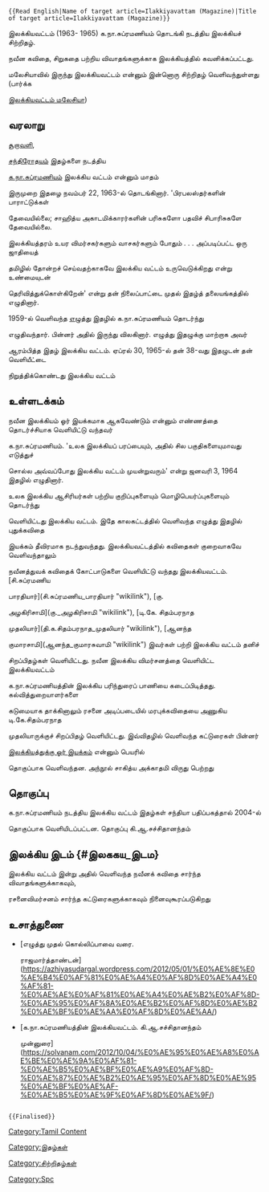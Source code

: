 ```{=mediawiki}
{{Read English|Name of target article=Ilakkiyavattam (Magazine)|Title of target article=Ilakkiyavattam (Magazine)}}
```
இலக்கியவட்டம் (1963- 1965) க.நா.சுப்ரமணியம் தொடங்கி நடத்திய இலக்கியச் சிற்றிதழ்.
நவீன கவிதை, சிறுகதை பற்றிய விவாதங்களுக்காக இலக்கியத்தில் கவனிக்கப்பட்டது.
மலேசியாவில் இருந்து இலக்கியவட்டம் என்னும் இன்னொரு சிற்றிதழ் வெளிவந்துள்ளது (பார்க்க
[இலக்கியவட்டம் மலேசியா](இலக்கியவட்டம்_மலேசியா_(இதழ்) "wikilink"))

## வரலாறு

[சூறாவளி](சூறாவளி_(இதழ்) "wikilink"),
[சந்திரோதயம்](சந்திரோதயம்_(இதழ்) "wikilink") இதழ்களை நடத்திய
[க.நா.சுப்ரமணியம்](க.நா.சுப்ரமணியம் "wikilink") இலக்கிய வட்டம் என்னும் மாதம்
இருமுறை இதழை நவம்பர் 22, 1963-ல் தொடங்கினார். \'பிரபலஸ்தர்களின் பாராட்டுக்கள்
தேவையில்லை; சாஹித்ய அகாடமிக்காரர்களின் பரிசுகளோ பதவிச் சிபாரிசுகளே தேவையில்லை.
இலக்கியத்தரம் உயர விமர்சகர்களும் வாசகர்களும் போதும் . . . அப்படிப்பட்ட ஒரு ஜாதியைத்
தமிழில் தோன்றச் செய்வதற்காகவே இலக்கிய வட்டம் உருவெடுக்கிறது என்று உண்மையுடன்
தெரிவித்துக்கொள்கிறேன்' என்று தன் நிலைப்பாட்டை முதல் இதழ்த் தலையங்கத்தில் எழுதினார்.
1959-ல் வெளிவந்த [எழுத்து](எழுத்து "wikilink") இதழில் க.நா.சுப்ரமணியம் தொடர்ந்து
எழுதிவந்தார். பின்னர் அதில் இருந்து விலகினார். எழுத்து இதழுக்கு மாற்றாக அவர்
ஆரம்பித்த இதழ் இலக்கிய வட்டம். ஏப்ரல் 30, 1965-ல் தன் 38-வது இதழுடன் தன் வெளியீட்டை
நிறுத்திக்கொண்டது இலக்கிய வட்டம்

## உள்ளடக்கம்

நவீன இலக்கியம் ஓர் இயக்கமாக ஆகவேண்டும் என்னும் எண்ணத்தை தொடர்ச்சியாக வெளியிட்டு வந்தவர்
க.நா.சுப்ரமணியம். 'உலக இலக்கியப் பரப்பையும், அதில் சில பகுதிகளையுமாவது எடுத்துச்
சொல்ல அவ்வப்போது இலக்கிய வட்டம் முயன்றுவரும்' என்று ஜனவரி 3, 1964 இதழில் எழுதினார்.
உலக இலக்கிய ஆசிரியர்கள் பற்றிய குறிப்புகளையும் மொழிபெயர்ப்புகளையும் தொடர்ந்து
வெளியிட்டது இலக்கிய வட்டம். இதே காலகட்டத்தில் வெளிவந்த எழுத்து இதழில் புதுக்கவிதை
இயக்கம் தீவிரமாக நடந்துவந்தது. இலக்கியவட்டத்தில் கவிதைகள் குறைவாகவே வெளிவந்தாலும்
நவீனத்துவக் கவிதைக் கோட்பாடுகளை வெளியிட்டு வந்தது இலக்கியவட்டம். [சி.சுப்ரமணிய
பாரதியார்](சி.சுப்ரமணிய_பாரதியார் "wikilink"), [கு.
அழகிரிசாமி](கு._அழகிரிசாமி "wikilink"), [டி.கே. சிதம்பரநாத
முதலியார்](தி.க.சிதம்பரநாத_முதலியார் "wikilink"), [ஆனந்த
குமாரசாமி](ஆனந்த_குமாரசுவாமி "wikilink") இவர்கள் பற்றி இலக்கிய வட்டம் தனிச்
சிறப்பிதழ்கள் வெளியிட்டது. நவீன இலக்கிய விமர்சனத்தை வெளியிட்ட இலக்கியவட்டம்
க.நா.சுப்ரமணியத்தின் இலக்கிய பரிந்துரைப் பாணியை கடைப்பிடித்தது. கல்வித்துறையாளர்களை
கடுமையாக தாக்கினாலும் ரசனை அடிப்படையில் மரபுக்கவிதையை அணுகிய டி.கே.சிதம்பரநாத
முதலியாருக்குச் சிறப்பிதழ் வெளியிட்டது. இவ்விதழில் வெளிவந்த கட்டுரைகள் பின்னர்
[இலக்கியத்துக்கு ஓர் இயக்கம்](இலக்கியத்துக்கு_ஓர்_இயக்கம் "wikilink") என்னும் பெயரில்
தொகுப்பாக வெளிவந்தன. அந்நூல் சாகித்ய அக்காதமி விருது பெற்றது

## தொகுப்பு

க.நா.சுப்ரமணியம் நடத்திய இலக்கிய வட்டம் இதழ்கள் சந்தியா பதிப்பகத்தால் 2004-ல்
தொகுப்பாக வெளியிடப்பட்டன. தொகுப்பு கி.ஆ.சச்சிதானந்தம்

## இலக்கிய இடம் {#இலககய_இடம}

இலக்கிய வட்டம் இன்று அதில் வெளிவந்த நவீனக் கவிதை சார்ந்த விவாதங்களுக்காகவும்,
ரசனைவிமர்சனம் சார்ந்த கட்டுரைகளுக்காகவும் நினைவுகூரப்படுகிறது

## உசாத்துணை

-   [எழுத்து முதல் கொல்லிப்பாவை வரை.
    ராஜமார்த்தாண்டன்](https://azhiyasudargal.wordpress.com/2012/05/01/%E0%AE%8E%E0%AE%B4%E0%AF%81%E0%AE%A4%E0%AF%8D%E0%AE%A4%E0%AF%81-%E0%AE%AE%E0%AF%81%E0%AE%A4%E0%AE%B2%E0%AF%8D-%E0%AE%95%E0%AF%8A%E0%AE%B2%E0%AF%8D%E0%AE%B2%E0%AE%BF%E0%AE%AA%E0%AF%8D%E0%AE%AA/)
-   [க.நா.சுப்ரமணியத்தின் இலக்கியவட்டம். கி.ஆ.சச்சிதானந்தம்
    முன்னுரை](https://solvanam.com/2012/10/04/%E0%AE%95%E0%AE%A8%E0%AE%BE%E0%AE%9A%E0%AF%81-%E0%AE%B5%E0%AE%BF%E0%AE%A9%E0%AF%8D-%E0%AE%87%E0%AE%B2%E0%AE%95%E0%AF%8D%E0%AE%95%E0%AE%BF%E0%AE%AF-%E0%AE%B5%E0%AE%9F%E0%AF%8D%E0%AE%9F/)

```{=mediawiki}
{{Finalised}}
```
[Category:Tamil Content](Category:Tamil_Content "wikilink")
[Category:இதழ்கள்](Category:இதழ்கள் "wikilink")
[Category:சிற்றிதழ்கள்](Category:சிற்றிதழ்கள் "wikilink")
[Category:Spc](Category:Spc "wikilink")
